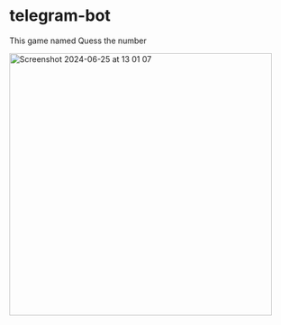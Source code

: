 # telegram-bot
This game named Quess the number



<img width="466" alt="Screenshot 2024-06-25 at 13 01 07" src="https://github.com/alenaCod/telegram-bot/assets/33168098/54bbe11c-390b-4c6c-915e-d6935528a49c">
